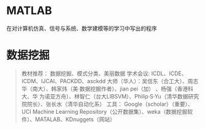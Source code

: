 # MATLAB
在对计算机仿真、信号与系统、数学建模等的学习中写出的程序 


# 数据挖掘
>教材推荐： 数据挖掘、模式分类、美丽数据
学术会议: ICDL、ICDE、ICDM、IJCAI、PACKDD、asckdd
大师（华人）：吴信东（合工大）、周志华（南大）、韩家炜（美·数据挖掘作者）、jian pei（加） 、杨强（香港科大、华 
为诺亚方舟）、林智仁（台大LIBSVM）、Philip·S·Yu（清华数据研究院院长）、张长水（清华自动化系）
工具： Google（scholar）（重要）、UCI Machine Learning Repository（公开数据集）、weka（数据挖掘软 
件）、MATALAB、KDnuggets（网站）
